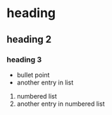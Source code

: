 # heading


## heading 2


### heading 3

- bullet point
- another entry in list

1. numbered list
2. another entry in numbered list


